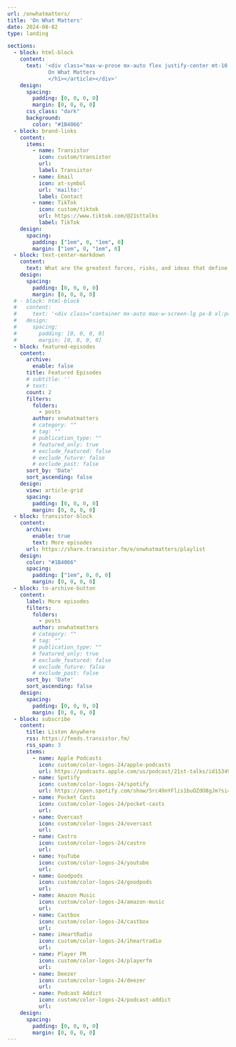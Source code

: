 ```yaml
---
url: /onwhatmatters/
title: 'On What Matters'
date: 2024-08-02
type: landing

sections:
  - block: html-block
    content: 
      text: '<div class="max-w-prose mx-auto flex justify-center mt-10 mb-10"><article class="prose prose-slate lg:prose-xl dark:prose-invert"><h1 class="lg:text-6xl">
             On What Matters
             </h1></article></div>'
    design:
      spacing:
        padding: [0, 0, 0, 0]
        margin: [0, 0, 0, 0]
      css_class: "dark"
      background:
        color: "#1B4066"
  - block: brand-links
    content: 
      items:
        - name: Transistor
          icon: custom/transistor
          url: 
          label: Transistor
        - name: Email
          icon: at-symbol
          url: 'mailto:'
          label: Contact
        - name: TikTok
          icon: custom/tiktok
          url: https://www.tiktok.com/@21sttalks
          label: TikTok
    design:
      spacing:
        padding: ["1em", 0, "1em", 0]
        margin: ["1em", 0, "1em", 0]
  - block: text-center-markdown
    content: 
      text: What are the greatest forces, risks, and ideas that define the 21st Century? Each week existential risk researcher Coleman Snell speaks with academics, thinkers, and artists whose work speaks to life in the 21st Century for the modern individual. We talk about the biggest risks/challenges facing our species, solutions, unique aspects of 21st Century Life, and how we can find meaning in this strange century.
    design:
      spacing:
        padding: [0, 0, 0, 0]
        margin: [0, 0, 0, 0]
  # - block: html-block
  #   content: 
  #     text: '<div class="container mx-auto max-w-screen-lg px-8 xl:px-5 pb-5 lg:pb-8"><div class="mt-4 flex justify-center"><a class="relative inline-flex items-center gap-1 rounded-md border border-gray-300 bg-white px-3 py-2 text-sm font-medium text-gray-500 hover:bg-gray-50 focus:z-20 dark:border-gray-500 dark:bg-gray-800 dark:text-gray-300" href="/onwhatmatters/about/"><span>Read more</span><span aria-hidden="true">→</span></a></div></div><div class="container mx-auto w-1/2"><hr style="color:white;"></div>'
  #   design:
  #     spacing:
  #       padding: [0, 0, 0, 0]
  #       margin: [0, 0, 0, 0]
  - block: featured-episodes
    content:
      archive:
        enable: false
      title: Featured Episodes
      # subtitle: ''
      # text: 
      count: 2
      filters:
        folders:
          - posts
        author: onwhatmatters
        # category: ""
        # tag: ""
        # publication_type: ""
        # featured_only: true
        # exclude_featured: false
        # exclude_future: false
        # exclude_past: false
      sort_by: 'Date'
      sort_ascending: false
    design:
      view: article-grid
      spacing:
        padding: [0, 0, 0, 0]
        margin: [0, 0, 0, 0]
  - block: transistor-block
    content:
      archive: 
        enable: true
        text: More episodes
      url: https://share.transistor.fm/e/onwhatmatters/playlist
    design:
      color: "#1B4066"
      spacing:
        padding: ["1em", 0, 0, 0]
        margin: [0, 0, 0, 0]
  - block: to-archive-button
    content:
      label: More episodes
      filters:
        folders:
          - posts
        author: onwhatmatters
        # category: ""
        # tag: ""
        # publication_type: ""
        # featured_only: true
        # exclude_featured: false
        # exclude_future: false
        # exclude_past: false
      sort_by: 'Date'
      sort_ascending: false
    design:
      spacing:
        padding: [0, 0, 0, 0]
        margin: [0, 0, 0, 0]
  - block: subscribe
    content: 
      title: Listen Anywhere
      rss: https://feeds.transistor.fm/
      rss_span: 3
      items:
        - name: Apple Podcasts
          icon: custom/color-logos-24/apple-podcasts
          url: https://podcasts.apple.com/us/podcast/21st-talks/id1534982172
        - name: Spotify
          icon: custom/color-logos-24/spotify
          url: https://open.spotify.com/show/5rc49nYFlis1buOZdO8gJm?si=WVMPxJXSS7WaJrU2hRtXLQ
        - name: Pocket Casts
          icon: custom/color-logos-24/pocket-casts
          url: 
        - name: Overcast
          icon: custom/color-logos-24/overcast
          url: 
        - name: Castro
          icon: custom/color-logos-24/castro
          url: 
        - name: YouTube
          icon: custom/color-logos-24/youtube
          url: 
        - name: Goodpods
          icon: custom/color-logos-24/goodpods
          url: 
        - name: Amazon Music
          icon: custom/color-logos-24/amazon-music
          url: 
        - name: Castbox
          icon: custom/color-logos-24/castbox
          url: 
        - name: iHeartRadio
          icon: custom/color-logos-24/iheartradio
          url: 
        - name: Player FM
          icon: custom/color-logos-24/playerfm
          url: 
        - name: Deezer
          icon: custom/color-logos-24/deezer
          url: 
        - name: Podcast Addict
          icon: custom/color-logos-24/podcast-addict
          url: 
    design:
      spacing:
        padding: [0, 0, 0, 0]
        margin: [0, 0, 0, 0]
---
```

